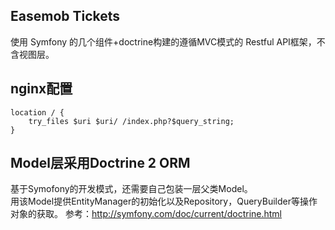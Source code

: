 ## Easemob Tickets
使用 Symfony 的几个组件+doctrine构建的遵循MVC模式的 Restful API框架，不含视图层。

## nginx配置
```nginx
location / {
    try_files $uri $uri/ /index.php?$query_string;
}
```

## Model层采用Doctrine 2 ORM
基于Symofony的开发模式，还需要自己包装一层父类Model。  
用该Model提供EntityManager的初始化以及Repository，QueryBuilder等操作对象的获取。 
参考：http://symfony.com/doc/current/doctrine.html


